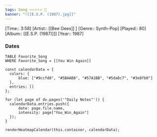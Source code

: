 ```yaml
---
tags: Song ⭐⭐⭐⭐⭐ 💛
banner: "![[E.S.P. (1987).jpg]]"
---
```

[Time:: 3:58]
[Artist:: [[Bee Gees]] ]
[Genre:: Synth-Pop]
[Played:: 80]
[Album:: [[E.S.P. (1987)]]]
[Year:: 1987]
### Dates
````dataview
TABLE Favorite_Song
WHERE Favorite_Song = [[You Win Again]]
````

  ```dataviewjs
const calendarData = { 
	colors: { 
		blue: ["#9ccfd8", "#5BAAB8", "#57A1BB", "#5da8c7", "#3e8fb0"] 
	}, 
	entries: [] 
}; 

for (let page of dv.pages('"Daily Notes"')) { 
	calendarData.entries.push({ 
		date: page.file.name, 
		intensity: page["You_Win_Again"]
	}); 
} 

renderHeatmapCalendar(this.container, calendarData);
```
